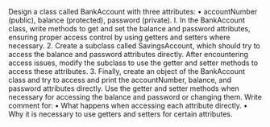 Design a class called BankAccount with three attributes: • accountNumber (public),
balance (protected), password (private). I. In the BankAccount class, write methods to get and
set the balance and password attributes, ensuring proper access control by using getters and
setters where necessary. 2. Create a subclass called SavingsAccount, which should try to
access the balance and password attributes directly. After encountering access issues, modify the
subclass to use the getter and setter methods to access these attributes. 3. Finally, create an object
of the BankAccount class and try to access and print the accountNumber, balance, and password attributes
directly. Use the getter and setter methods when necessary for accessing the balance and password or
changing them. Write comment for: • What happens when accessing each attribute directly. •
Why it is necessary to use getters and setters for certain attributes.
